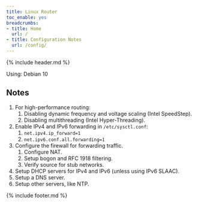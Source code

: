 ```yaml
---
title: Linux Router
toc_enable: yes
breadcrumbs:
- title: Home
  url: /
- title: Configuration Notes
  url: /config/
---
```

{% include header.md %}

Using: Debian 10

## Notes

1. For high-performance routing:
   1. Disabling dynamic frequency and voltage scaling \(Intel SpeedStep\).
   2. Disabling multithreading \(Intel Hyper-Threading\).
2. Enable IPv4 and IPv6 forwarding in `/etc/sysctl.conf`:
   1. `net.ipv4.ip_forward=1`
   2. `net.ipv6.conf.all.forwarding=1`
3. Configure the firewall for forwarding traffic.
   1. Configure NAT.
   2. Setup bogon and RFC 1918 filtering.
   3. Verify source for stub networks.
4. Setup DHCP servers for IPv4 and IPv6 \(unless using IPv6 SLAAC\).
5. Setup a DNS server.
6. Setup other servers, like NTP.

{% include footer.md %}
